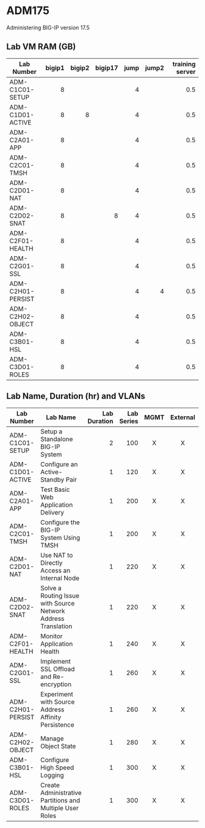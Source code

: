 # ADM175
Administering BIG-IP version 17.5

## Lab VM RAM (GB)
|Lab Number            |bigip1|bigip2|bigip17|jump|jump2|training server|
|----------------------|-----:|-----:|------:|---:|----:|--------------:|
|ADM-C1C01-SETUP       |8     |      |       |4   |     |0.5            |
|ADM-C1D01-ACTIVE      |8     |8     |       |4   |     |0.5            |
|ADM-C2A01-APP         |8     |      |       |4   |     |0.5            |
|ADM-C2C01-TMSH        |8     |      |       |4   |     |0.5            |
|ADM-C2D01-NAT         |8     |      |       |4   |     |0.5            |
|ADM-C2D02-SNAT        |8     |      |8      |4   |     |0.5            |
|ADM-C2F01-HEALTH      |8     |      |       |4   |     |0.5            |
|ADM-C2G01-SSL         |8     |      |       |4   |     |0.5            |
|ADM-C2H01-PERSIST     |8     |      |       |4   |4    |0.5            |
|ADM-C2H02-OBJECT      |8     |      |       |4   |     |0.5            |
|ADM-C3B01-HSL         |8     |      |       |4   |     |0.5            |
|ADM-C3D01-ROLES       |8     |      |       |4   |     |0.5            |

## Lab Name, Duration (hr) and VLANs
|Lab Number            |Lab Name                                                     |Lab Duration|Lab Series|MGMT|External|Internal|Internet|
|----------------------|-------------------------------------------------------------|-----------:|---------:|:--:|:------:|:------:|:------:|
|ADM-C1C01-SETUP       |Setup a Standalone BIG-IP System                             |2           |100       |X   |X       |X       |        |
|ADM-C1D01-ACTIVE      |Configure an Active-Standby Pair                             |1           |120       |X   |X       |X       |        |
|ADM-C2A01-APP         |Test Basic Web Application Delivery                          |1           |200       |X   |X       |X       |        |
|ADM-C2C01-TMSH        |Configure the BIG-IP System Using TMSH                       |1           |200       |X   |X       |X       |        |
|ADM-C2D01-NAT         |Use NAT to Directly Access an Internal Node                  |1           |220       |X   |X       |X       |        |
|ADM-C2D02-SNAT        |Solve a Routing Issue with Source Network Address Translation|1           |220       |X   |X       |X       |        |
|ADM-C2F01-HEALTH      |Monitor Application Health                                   |1           |240       |X   |X       |X       |        |
|ADM-C2G01-SSL         |Implement SSL Offload and Re-encryption                      |1           |260       |X   |X       |X       |        |
|ADM-C2H01-PERSIST     |Experiment with Source Address Affinity Persistence          |1           |260       |X   |X       |X       |        |
|ADM-C2H02-OBJECT      |Manage Object State                                          |1           |280       |X   |X       |X       |        |
|ADM-C3B01-HSL         |Configure High Speed Logging                                 |1           |300       |X   |X       |X       |        |
|ADM-C3D01-ROLES       |Create Administrative Partitions and Multiple User Roles     |1           |300       |X   |X       |X       |        |
